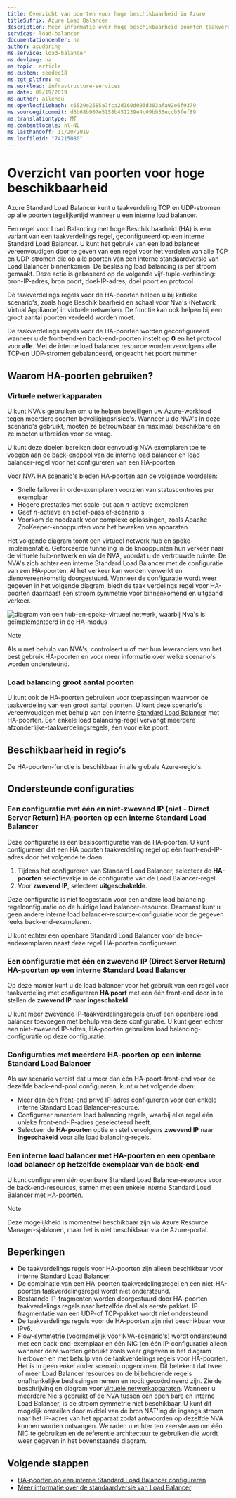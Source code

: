 ```yaml
---
title: Overzicht van poorten voor hoge beschikbaarheid in Azure
titleSuffix: Azure Load Balancer
description: Meer informatie over hoge beschikbaarheid poorten taakverdeling op een interne load balancer.
services: load-balancer
documentationcenter: na
author: asudbring
ms.service: load-balancer
ms.devlang: na
ms.topic: article
ms.custom: seodec18
ms.tgt_pltfrm: na
ms.workload: infrastructure-services
ms.date: 09/19/2019
ms.author: allensu
ms.openlocfilehash: c6529e2585a7fca2d160d093d303afa02e6f9379
ms.sourcegitcommit: d6b68b907e5158b451239e4c09bb55eccb5fef89
ms.translationtype: MT
ms.contentlocale: nl-NL
ms.lasthandoff: 11/20/2019
ms.locfileid: "74215080"
---
```

# <a name="high-availability-ports-overview"></a>Overzicht van poorten voor hoge beschikbaarheid

Azure Standard Load Balancer kunt u taakverdeling TCP en UDP-stromen op alle poorten tegelijkertijd wanneer u een interne load balancer. 

Een regel voor Load Balancing met hoge Beschik baarheid (HA) is een variant van een taakverdelings regel, geconfigureerd op een interne Standard Load Balancer. U kunt het gebruik van een load balancer vereenvoudigen door te geven van een regel voor het verdelen van alle TCP en UDP-stromen die op alle poorten van een interne standaardversie van Load Balancer binnenkomen. De beslissing load balancing is per stroom gemaakt. Deze actie is gebaseerd op de volgende vijf-tuple-verbinding: bron-IP-adres, bron poort, doel-IP-adres, doel poort en protocol

De taakverdelings regels voor de HA-poorten helpen u bij kritieke scenario's, zoals hoge Beschik baarheid en schaal voor Nva's (Network Virtual Appliance) in virtuele netwerken. De functie kan ook helpen bij een groot aantal poorten verdeeld worden moet. 

De taakverdelings regels voor de HA-poorten worden geconfigureerd wanneer u de front-end-en back-end-poorten instelt op **0** en het protocol voor **alle**. Met de interne load balancer resource worden vervolgens alle TCP-en UDP-stromen gebalanceerd, ongeacht het poort nummer

## <a name="why-use-ha-ports"></a>Waarom HA-poorten gebruiken?

### <a name="nva"></a>Virtuele netwerkapparaten

U kunt NVA's gebruiken om u te helpen beveiligen uw Azure-workload tegen meerdere soorten beveiligingsrisico's. Wanneer u de NVA's in deze scenario's gebruikt, moeten ze betrouwbaar en maximaal beschikbare en ze moeten uitbreiden voor de vraag.

U kunt deze doelen bereiken door eenvoudig NVA exemplaren toe te voegen aan de back-endpool van de interne load balancer en load balancer-regel voor het configureren van een HA-poorten.

Voor NVA HA scenario's bieden HA-poorten aan de volgende voordelen:
- Snelle failover in orde-exemplaren voorzien van statuscontroles per exemplaar
- Hogere prestaties met scale-out aan *n*-actieve exemplaren
- Geef *n*-actieve en actief-passief-scenario's
- Voorkom de noodzaak voor complexe oplossingen, zoals Apache ZooKeeper-knooppunten voor het bewaken van apparaten

Het volgende diagram toont een virtueel netwerk hub en spoke-implementatie. Geforceerde tunneling in de knooppunten hun verkeer naar de virtuele hub-netwerk en via de NVA, voordat u de vertrouwde ruimte. De NVA's zich achter een interne Standard Load Balancer met de configuratie van een HA-poorten. Al het verkeer kan worden verwerkt en dienovereenkomstig doorgestuurd. Wanneer de configuratie wordt weer gegeven in het volgende diagram, biedt de taak verdelings regel voor HA-poorten daarnaast een stroom symmetrie voor binnenkomend en uitgaand verkeer.

<a node="diagram"></a>
![diagram van een hub-en-spoke-virtueel netwerk, waarbij Nva's is geïmplementeerd in de HA-modus](./media/load-balancer-ha-ports-overview/nvaha.png)

>[!NOTE]
> Als u met behulp van NVA's, controleert u of met hun leveranciers van het best gebruik HA-poorten en voor meer informatie over welke scenario's worden ondersteund.

### <a name="load-balancing-large-numbers-of-ports"></a>Load balancing groot aantal poorten

U kunt ook de HA-poorten gebruiken voor toepassingen waarvoor de taakverdeling van een groot aantal poorten. U kunt deze scenario's vereenvoudigen met behulp van een interne [Standard Load Balancer](load-balancer-standard-overview.md) met HA-poorten. Een enkele load balancing-regel vervangt meerdere afzonderlijke-taakverdelingsregels, één voor elke poort.

## <a name="region-availability"></a>Beschikbaarheid in regio’s

De HA-poorten-functie is beschikbaar in alle globale Azure-regio's.

## <a name="supported-configurations"></a>Ondersteunde configuraties

### <a name="a-single-non-floating-ip-non-direct-server-return-ha-ports-configuration-on-an-internal-standard-load-balancer"></a>Een configuratie met één en niet-zwevend IP (niet - Direct Server Return) HA-poorten op een interne Standard Load Balancer

Deze configuratie is een basisconfiguratie van de HA-poorten. U kunt configureren dat een HA poorten taakverdeling regel op één front-end-IP-adres door het volgende te doen:
1. Tijdens het configureren van Standard Load Balancer, selecteer de **HA-poorten** selectievakje in de configuratie van de Load Balancer-regel.
2. Voor **zwevend IP**, selecteer **uitgeschakelde**.

Deze configuratie is niet toegestaan voor een andere load balancing regelconfiguratie op de huidige load balancer-resource. Daarnaast kunt u geen andere interne load balancer-resource-configuratie voor de gegeven reeks back-end-exemplaren.

U kunt echter een openbare Standard Load Balancer voor de back-endexemplaren naast deze regel HA-poorten configureren.

### <a name="a-single-floating-ip-direct-server-return-ha-ports-configuration-on-an-internal-standard-load-balancer"></a>Een configuratie met één en zwevend IP (Direct Server Return) HA-poorten op een interne Standard Load Balancer

Op deze manier kunt u de load balancer voor het gebruik van een regel voor taakverdeling met configureren **HA poort** met een één front-end door in te stellen de **zwevend IP** naar **ingeschakeld**. 

U kunt meer zwevende IP-taakverdelingsregels en/of een openbare load balancer toevoegen met behulp van deze configuratie. U kunt geen echter een niet-zwevend IP-adres, HA-poorten gebruiken load balancing-configuratie op deze configuratie.

### <a name="multiple-ha-ports-configurations-on-an-internal-standard-load-balancer"></a>Configuraties met meerdere HA-poorten op een interne Standard Load Balancer

Als uw scenario vereist dat u meer dan één HA-poort-front-end voor de dezelfde back-end-pool configureren, kunt u het volgende doen: 
- Meer dan één front-end privé IP-adres configureren voor een enkele interne Standard Load Balancer-resource.
- Configureer meerdere load balancing regels, waarbij elke regel één unieke front-end-IP-adres geselecteerd heeft.
- Selecteer de **HA-poorten** optie en stel vervolgens **zwevend IP** naar **ingeschakeld** voor alle load balancing-regels.

### <a name="an-internal-load-balancer-with-ha-ports-and-a-public-load-balancer-on-the-same-back-end-instance"></a>Een interne load balancer met HA-poorten en een openbare load balancer op hetzelfde exemplaar van de back-end

U kunt configureren *één* openbare Standard Load Balancer-resource voor de back-end-resources, samen met een enkele interne Standard Load Balancer met HA-poorten.

>[!NOTE]
>Deze mogelijkheid is momenteel beschikbaar zijn via Azure Resource Manager-sjablonen, maar het is niet beschikbaar via de Azure-portal.

## <a name="limitations"></a>Beperkingen

- De taakverdelings regels voor HA-poorten zijn alleen beschikbaar voor interne Standard Load Balancer.
- De combinatie van een HA-poorten taakverdelingsregel en een niet-HA-poorten taakverdelingsregel wordt niet ondersteund.
- Bestaande IP-fragmenten worden doorgestuurd door HA-poorten taakverdelings regels naar hetzelfde doel als eerste pakket.  IP-fragmentatie van een UDP-of TCP-pakket wordt niet ondersteund.
- De taakverdelings regels voor de HA-poorten zijn niet beschikbaar voor IPv6.
- Flow-symmetrie (voornamelijk voor NVA-scenario's) wordt ondersteund met een back-end-exemplaar en één NIC (en één IP-configuratie) alleen wanneer deze worden gebruikt zoals weer gegeven in het diagram hierboven en met behulp van de taakverdelings regels voor HA-poorten. Het is in geen enkel ander scenario opgenomen. Dit betekent dat twee of meer Load Balancer resources en de bijbehorende regels onafhankelijke beslissingen nemen en nooit gecoördineerd zijn. Zie de beschrijving en diagram voor [virtuele netwerkapparaten](#nva). Wanneer u meerdere Nic's gebruikt of de NVA tussen een open bare en interne Load Balancer, is de stroom symmetrie niet beschikbaar.  U kunt dit mogelijk omzeilen door middel van de bron NAT'ing de ingangs stroom naar het IP-adres van het apparaat zodat antwoorden op dezelfde NVA kunnen worden ontvangen.  We raden u echter ten zeerste aan om één NIC te gebruiken en de referentie architectuur te gebruiken die wordt weer gegeven in het bovenstaande diagram.


## <a name="next-steps"></a>Volgende stappen

- [HA-poorten op een interne Standard Load Balancer configureren](load-balancer-configure-ha-ports.md)
- [Meer informatie over de standaardversie van Load Balancer](load-balancer-standard-overview.md)
